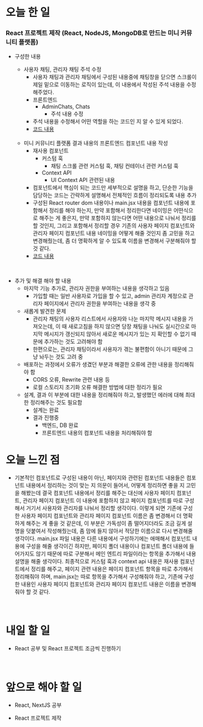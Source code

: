 # 오늘 한 일

### React 프로젝트 제작 (React, NodeJS, MongoDB로 만드는 미니 커뮤니티 플랫폼)

- 구성한 내용

  - 사용자 채팅, 관리자 채팅 주석 수정
    - 사용자 채팅과 관리자 채팅에서 구성된 내용중에 채팅창을 닫으면 스크롤이 제일 밑으로 이동하는 로직이 있는데, 이 내용에서 작성된 주석 내용을 수정해주었다.
    - 프론트엔드
      - AdminChats, Chats
        - 주석 내용 수정
    - 주석 내용을 수정해서 어떤 역할을 하는 코드인 지 알 수 있게 되었다.
    - [코드 내용](https://github.com/jeongsangtae/mini-community-platform/commit/53493b4cc0d7428d565d9e1f8389579dbc2e8873)

  <br />

  - 미니 커뮤니티 플랫폼 결과 내용의 프론트엔드 컴포넌트 내용 작성
    - 재사용 컴포넌트
      - 커스텀 훅
        - 채팅 스크롤 관련 커스텀 훅, 채팅 컨테이너 관련 커스텀 훅
      - Context API
        - UI Context API 관련된 내용
    - 컴포넌트에서 핵심이 되는 코드만 세부적으로 설명을 하고, 단순한 기능을 담당하는 코드는 간략하게 설명해서 전체적인 흐름이 정리되도록 내용 추가
    - 구성된 React router dom 내용이나 main.jsx 내용을 컴포넌트 내용에 포함해서 정리를 해야 하는지, 만약 포함해서 정리한다면 네이밍은 어떤식으로 해주는 게 좋은지, 만약 포함하지 않는다면 어떤 내용으로 나눠서 정리를 할 것인지, 그리고 포함해서 정리할 경우 기존의 사용자 페이지 컴포넌트와 관리자 페이지 컴포넌트 내용 네이밍을 어떻게 해줄 것인지 좀 고민을 하고 변경해줬는데, 좀 더 명확하게 알 수 있도록 이름을 변경해서 구분해줘야 할 것 같다.
    - [코드 내용](https://github.com/jeongsangtae/TIL/commit/42d9ec4a85bfe7a2f328362df9cda6d13d902f29)

<br />

- 추가 및 해결 해야 할 내용
  - 마지막 기능 추가로, 관리자 권한을 부여하는 내용을 생각하고 있음
    - 가입할 때는 일반 사용자로 가입을 할 수 있고, admin 관리자 계정으로 관리자 페이지에서 관리자 권한을 부여하는 내용을 생각 중
  - 새롭게 발견한 문제
    - 관리자 채팅의 사용자 리스트에서 사용자와 나눈 마지막 메시지 내용을 가져오는데, 이 때 새로고침을 하지 않으면 당장 채팅을 나눠도 실시간으로 마지막 메시지가 갱신되지 않아서 새로운 메시지가 있는 지 확인할 수 없기 때문에 추가하는 것도 고려해야 함
    - 한편으로는, 관리자 채팅이라서 사용자가 겪는 불편함이 아니기 때문에 그냥 놔두는 것도 고려 중
  - 배포하는 과정에서 오류가 생겼던 부분과 해결한 오류에 관한 내용을 정리해줘야 함
    - CORS 오류, Rewrite 관련 내용 등
    - 로컬 스토리지 초기화 오류 해결한 방법에 대한 정리가 필요
  - 설계, 결과 이 부분에 대한 내용을 정리해줘야 하고, 발생했던 에러에 대해 최대한 정리해주는 것도 필요함
    - 설계는 완료
    - 결과 진행중
      - 백엔드, DB 완료
      - 프론트엔드 내용의 컴포넌트 내용을 처리해줘야 함

# 오늘 느낀 점

- 기본적인 컴포넌트로 구성된 내용이 아닌, 페이지와 관련된 컴포넌트 내용들은 컴포넌트 내용에서 정리하는 것이 맞는 지 의문이 들어서, 어떻게 정리하면 좋을 지 고민을 해봤는데 결국 컴포넌트 내용에서 정리를 해주는 대신에 사용자 페이지 컴포넌트, 관리자 페이지 컴포넌트 이 내용에 포함하지 않고 페이지 컴포넌트를 따로 구성해서 거기서 사용자와 관리자를 나눠서 정리할 생각이다. 이렇게 되면 기존에 구성한 사용자 페이지 컴포넌트와 관리자 페이지 컴포넌트 이름은 좀 변경해서 더 명확하게 해주는 게 좋을 것 같은데, 이 부분은 가독성이 좀 떨어지더라도 조금 길게 설명을 덧붙여서 작성해줬는데, 좀 맘에 들지 않아서 적당한 이름으로 다시 변경해줄 생각이다. main.jsx 파일 내용은 다른 내용에서 구성하기에는 애매해서 컴포넌트 내용에 구성을 해줄 생각이긴 하지만, 페이지 폴더 내용이나 컴포넌트 폴더 내용에 들어가지도 않기 때문에 따로 구분해서 메인 엔트리 파일이라는 항목을 추가해서 내용 설명을 해줄 생각이다. 최종적으로 커스텀 훅과 context api 내용은 재사용 컴포넌트에서 정리를 해주고, 페이지 관련 내용은 페이지 컴포넌트 항목을 따로 추가해서 정리해줘야 하며, main.jsx는 따로 항목을 추가해서 구성해줘야 하고, 기존에 구성한 내용인 사용자 페이지 컴포넌트와 관리자 페이지 컴포넌트 내용은 이름을 변경해줘야 할 것 같다.

<br />

# 내일 할 일

- React 공부 및 React 프로젝트 조금씩 진행하기

<br />

# 앞으로 해야 할 일

- React, NextJS 공부

- React 프로젝트 제작

